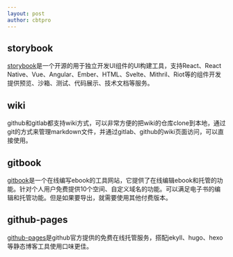 ```yaml
---
layout: post
author: cbtpro
---
```


## storybook

[storybook](https://storybook.js.org/)是一个开源的用于独立开发UI组件的UI构建工具，支持React、React Native、Vue、Angular、Ember、HTML、Svelte、Mithril、Riot等的组件开发提供预览、沙箱、测试、代码展示、技术文档等服务。

## wiki

github和gitlab都支持wiki方式，可以非常方便的把wiki的仓库clone到本地，通过git的方式来管理markdown文件，并通过gitlab、github的wiki页面访问，可以直接使用。

## gitbook

[gitbook](https://www.gitbook.com/)是一个在线编写ebook的工具网站，它提供了在线编辑ebook和托管的功能。针对个人用户免费提供10个空间、自定义域名的功能。可以满足电子书的编辑和托管功能。但是如果要导出，就需要使用其他付费版本。

## github-pages

[github-pages](https://docs.github.com/cn/github/working-with-github-pages)是github官方提供的免费在线托管服务，搭配jekyll、hugo、hexo等静态博客工具使用口味更佳。